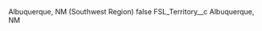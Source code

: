 <?xml version="1.0" encoding="UTF-8"?>
<CustomMetadata xmlns="http://soap.sforce.com/2006/04/metadata" xmlns:xsi="http://www.w3.org/2001/XMLSchema-instance" xmlns:xsd="http://www.w3.org/2001/XMLSchema">
    <label>Albuquerque, NM (Southwest Region)</label>
    <protected>false</protected>
    <values>
        <field>FSL_Territory__c</field>
        <value xsi:type="xsd:string">Albuquerque, NM</value>
    </values>
</CustomMetadata>
